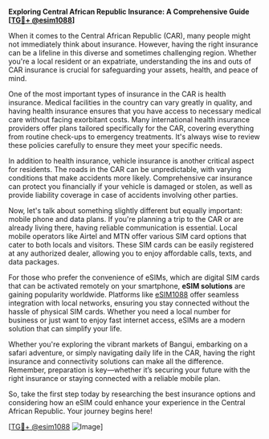 **Exploring Central African Republic Insurance: A Comprehensive Guide [[TG💪+ @esim1088](https://t.me/s/esim1088)]**

When it comes to the Central African Republic (CAR), many people might not immediately think about insurance. However, having the right insurance can be a lifeline in this diverse and sometimes challenging region. Whether you're a local resident or an expatriate, understanding the ins and outs of CAR insurance is crucial for safeguarding your assets, health, and peace of mind.

One of the most important types of insurance in the CAR is health insurance. Medical facilities in the country can vary greatly in quality, and having health insurance ensures that you have access to necessary medical care without facing exorbitant costs. Many international health insurance providers offer plans tailored specifically for the CAR, covering everything from routine check-ups to emergency treatments. It's always wise to review these policies carefully to ensure they meet your specific needs.

In addition to health insurance, vehicle insurance is another critical aspect for residents. The roads in the CAR can be unpredictable, with varying conditions that make accidents more likely. Comprehensive car insurance can protect you financially if your vehicle is damaged or stolen, as well as provide liability coverage in case of accidents involving other parties.

Now, let's talk about something slightly different but equally important: mobile phone and data plans. If you're planning a trip to the CAR or are already living there, having reliable communication is essential. Local mobile operators like Airtel and MTN offer various SIM card options that cater to both locals and visitors. These SIM cards can be easily registered at any authorized dealer, allowing you to enjoy affordable calls, texts, and data packages.

For those who prefer the convenience of eSIMs, which are digital SIM cards that can be activated remotely on your smartphone, **eSIM solutions** are gaining popularity worldwide. Platforms like [eSIM1088](https://t.me/s/esim1088) offer seamless integration with local networks, ensuring you stay connected without the hassle of physical SIM cards. Whether you need a local number for business or just want to enjoy fast internet access, eSIMs are a modern solution that can simplify your life.

Whether you're exploring the vibrant markets of Bangui, embarking on a safari adventure, or simply navigating daily life in the CAR, having the right insurance and connectivity solutions can make all the difference. Remember, preparation is key—whether it’s securing your future with the right insurance or staying connected with a reliable mobile plan.

So, take the first step today by researching the best insurance options and considering how an eSIM could enhance your experience in the Central African Republic. Your journey begins here! 

[[TG💪+ @esim1088](https://t.me/s/esim1088) ![Image](https://i.postimg.cc/Y0z9fWf4/image.png)]